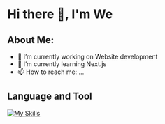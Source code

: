 <h1 allign = "center">Hi there 👋, I'm We</h1>

## About Me:

- 🔭 I’m currently working on Website development
- 🌱 I’m currently learning Next.js
- 📫 How to reach me: ...

## Language and Tool

[![My Skills](https://skills.thijs.gg/icons?i=py,java,js,ts,tailwind,react,postgres,mongodb)](https://skills.thijs.gg)
